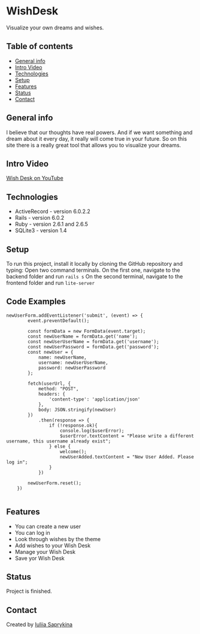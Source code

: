 # WishDesk

Visualize your own dreams and wishes.

## Table of contents
* [General info](#general-info)
* [Intro Video](#intro-video)
* [Technologies](#technologies)
* [Setup](#setup)
* [Features](#features)
* [Status](#status)
* [Contact](#contact)

## General info
I believe that our thoughts have real powers. And if we want something and dream about it every day, it really will come true in your future. So on this site there is a really great tool that allows you to visualize your dreams.

## Intro Video
[Wish Desk on YouTube](https://youtu.be/-FkukSCAkQk)

## Technologies
* ActiveRecord - version 6.0.2.2
* Rails - version 6.0.2 
* Ruby - version 2.6.1 and 2.6.5
* SQLite3 - version 1.4

## Setup
To run this project, install it locally by cloning the GitHub repository and typing:
Open two command terminals. 
On the first one, navigate to the backend folder and run 
```rails s```
On the second terminal, navigate to the frontend folder and run
```lite-server```

## Code Examples
```
newUserForm.addEventListener('submit', (event) => {
        event.preventDefault();
            
        const formData = new FormData(event.target);
        const newUserName = formData.get('name');
        const newUserUserName = formData.get('username');
        const newUserPassword = formData.get('password');
        const newUser = {
            name: newUserName,
            username: newUserUserName,
            password: newUserPassword
        };

        fetch(userUrl, {
            method: "POST",
            headers: {
                'content-type': 'application/json'
            },
            body: JSON.stringify(newUser)
        })
            .then(response => {
                if (!response.ok){
                    console.log($userError);
                    $userError.textContent = "Please write a different username, this username already exist";
                } else {
                    welcome();
                    newUserAdded.textContent = "New User Added. Please log in";
                }
            })
            
        newUserForm.reset();
    })
    
```

## Features
* You can create a new user
* You can log in
* Look through wishes by the theme 
* Add wishes to your Wish Desk
* Manage your Wish Desk
* Save yor Wish Desk

## Status
Project is finished. 

## Contact
Created by [Iuliia Saprykina](https://www.linkedin.com/in/iuliia-saprykina-ab3351100) 




